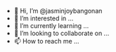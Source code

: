 - 👋 Hi, I’m @jasminjoybangonan
- 👀 I’m interested in ...
- 🌱 I’m currently learning ...
- 💞️ I’m looking to collaborate on ...
- 📫 How to reach me ...

<!---
jasminjoybangonan/jasminjoybangonan is a ✨ special ✨ repository because its `README.md` (this file) appears on your GitHub profile.
You can click the Preview link to take a look at your changes.
--->
